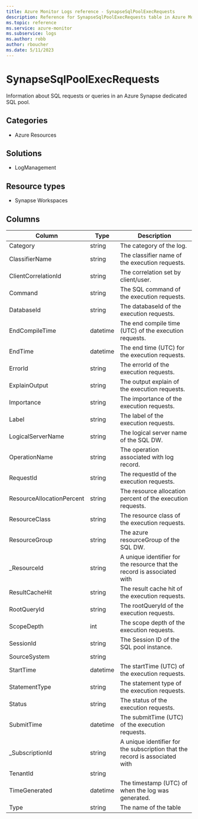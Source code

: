 ```yaml
---
title: Azure Monitor Logs reference - SynapseSqlPoolExecRequests
description: Reference for SynapseSqlPoolExecRequests table in Azure Monitor Logs.
ms.topic: reference
ms.service: azure-monitor
ms.subservice: logs
ms.author: robb
author: rboucher
ms.date: 5/11/2023
---
```


# SynapseSqlPoolExecRequests

 Information about SQL requests or queries in an Azure Synapse dedicated SQL pool.

## Categories

- Azure Resources
## Solutions

- LogManagement
## Resource types

- Synapse Workspaces




## Columns

| Column | Type | Description |
| --- | --- | --- |
| Category | string | The category of the log. |
| ClassifierName | string | The classifier name of the execution requests. |
| ClientCorrelationId | string | The correlation set by client/user. |
| Command | string | The SQL command of the execution requests. |
| DatabaseId | string | The databaseId of the execution requests. |
| EndCompileTime | datetime | The end compile time (UTC) of the execution requests. |
| EndTime | datetime | The end time (UTC) for the execution requests. |
| ErrorId | string | The errorId of the execution requests. |
| ExplainOutput | string | The output explain of the execution requests. |
| Importance | string | The importance of the execution requests. |
| Label | string | The label of the execution requests. |
| LogicalServerName | string | The logical server name of the SQL DW. |
| OperationName | string | The operation associated with log record. |
| RequestId | string | The requestId of the execution requests. |
| ResourceAllocationPercent | string | The resource allocation percent of the execution requests. |
| ResourceClass | string | The resource class of the execution requests. |
| ResourceGroup | string | The azure resourceGroup of the SQL DW. |
| _ResourceId | string | A unique identifier for the resource that the record is associated with |
| ResultCacheHit | string | The result cache hit of the execution requests. |
| RootQueryId | string | The rootQueryId of the execution requests. |
| ScopeDepth | int | The scope depth of the execution requests. |
| SessionId | string | The Session ID of the SQL pool instance. |
| SourceSystem | string |  |
| StartTime | datetime | The startTime (UTC) of the execution requests. |
| StatementType | string | The statement type of the execution requests. |
| Status | string | The status of the execution requests. |
| SubmitTime | datetime | The submitTime (UTC) of the execution requests. |
| _SubscriptionId | string | A unique identifier for the subscription that the record is associated with |
| TenantId | string |  |
| TimeGenerated | datetime | The timestamp (UTC) of when the log was generated. |
| Type | string | The name of the table |
